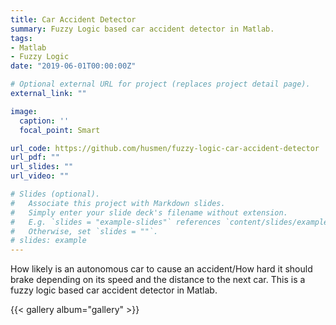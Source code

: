```yaml
---
title: Car Accident Detector
summary: Fuzzy Logic based car accident detector in Matlab.
tags:
- Matlab
- Fuzzy Logic
date: "2019-06-01T00:00:00Z"

# Optional external URL for project (replaces project detail page).
external_link: ""

image:
  caption: ''
  focal_point: Smart

url_code: https://github.com/husmen/fuzzy-logic-car-accident-detector
url_pdf: ""
url_slides: ""
url_video: ""

# Slides (optional).
#   Associate this project with Markdown slides.
#   Simply enter your slide deck's filename without extension.
#   E.g. `slides = "example-slides"` references `content/slides/example-slides.md`.
#   Otherwise, set `slides = ""`.
# slides: example
---
```


How likely is an autonomous car to cause an accident/How hard it should brake depending on its speed and the distance to the next car. This is a fuzzy logic based car accident detector in Matlab.

{{< gallery album="gallery" >}}